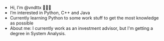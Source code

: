 - Hi, I’m @vndttx 🙋🏽‍♂️
- I’m interested in Python, C++ and Java
- Currently learning Python to some work stuff to get the most knowledge as possible
- About me: I currently work as an investment advisor, but I'm getting a degree in System Analysis. 

<!---
vndttx/vndttx is a ✨ special ✨ repository because its `README.md` (this file) appears on your GitHub profile.
You can click the Preview link to take a look at your changes.
--->
